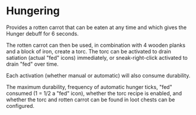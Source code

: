 # Hungering

Provides a rotten carrot that can be eaten at any time and which gives the Hunger debuff for 6 seconds.

The rotten carrot can then be used, in combination with 4 wooden planks and a block of iron, create a torc. The torc can be activated to drain satiation (actual "fed" icons) immediately, or sneak-right-click activated to drain "fed" over time.

Each activation (whether manual or automatic) will also consume durability.

The maximum durability, frequency of automatic hunger ticks, "fed" consumed (1 = 1/2 a "fed" icon), whether the torc recipe is enabled, and whether the torc and rotten carrot can be found in loot chests can be configured.